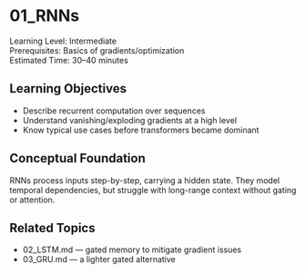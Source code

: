 # 01_RNNs

Learning Level: Intermediate  
Prerequisites: Basics of gradients/optimization  
Estimated Time: 30–40 minutes

## Learning Objectives

- Describe recurrent computation over sequences
- Understand vanishing/exploding gradients at a high level
- Know typical use cases before transformers became dominant

## Conceptual Foundation

RNNs process inputs step-by-step, carrying a hidden state. They model temporal dependencies, but struggle with long-range context without gating or attention.

## Related Topics

- 02_LSTM.md — gated memory to mitigate gradient issues
- 03_GRU.md — a lighter gated alternative
